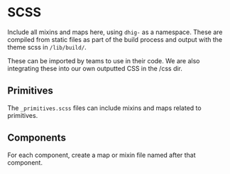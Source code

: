# SCSS

Include all mixins and maps here, using `dhig-` as a namespace. These are compiled from static files as part of the build process and output with the theme scss in `/lib/build/`.

These can be imported by teams to use in their code. We are also integrating these into our own outputted CSS in the /css dir.

## Primitives

The `_primitives.scss` files can include mixins and maps related to primitives.

## Components

For each component, create a map or mixin file named after that component.
